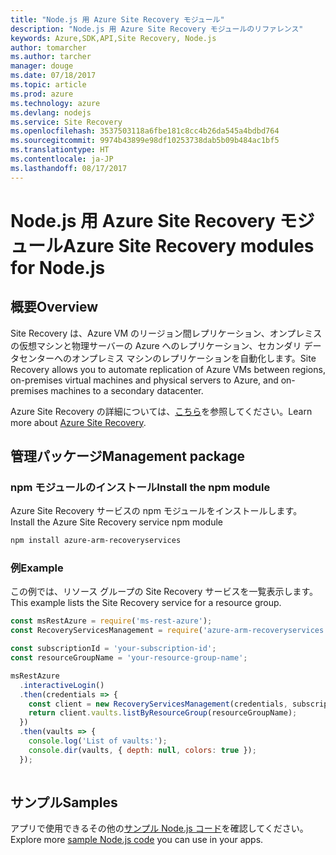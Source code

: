 ```yaml
---
title: "Node.js 用 Azure Site Recovery モジュール"
description: "Node.js 用 Azure Site Recovery モジュールのリファレンス"
keywords: Azure,SDK,API,Site Recovery, Node.js
author: tomarcher
ms.author: tarcher
manager: douge
ms.date: 07/18/2017
ms.topic: article
ms.prod: azure
ms.technology: azure
ms.devlang: nodejs
ms.service: Site Recovery
ms.openlocfilehash: 3537503118a6fbe181c8cc4b26da545a4bdbd764
ms.sourcegitcommit: 9974b43899e98df10253738dab5b09b484ac1bf5
ms.translationtype: HT
ms.contentlocale: ja-JP
ms.lasthandoff: 08/17/2017
---
```

# <a name="azure-site-recovery-modules-for-nodejs"></a><span data-ttu-id="fe541-104">Node.js 用 Azure Site Recovery モジュール</span><span class="sxs-lookup"><span data-stu-id="fe541-104">Azure Site Recovery modules for Node.js</span></span>

## <a name="overview"></a><span data-ttu-id="fe541-105">概要</span><span class="sxs-lookup"><span data-stu-id="fe541-105">Overview</span></span>

<span data-ttu-id="fe541-106">Site Recovery は、Azure VM のリージョン間レプリケーション、オンプレミスの仮想マシンと物理サーバーの Azure へのレプリケーション、セカンダリ データセンターへのオンプレミス マシンのレプリケーションを自動化します。</span><span class="sxs-lookup"><span data-stu-id="fe541-106">Site Recovery allows you to automate replication of Azure VMs between regions, on-premises virtual machines and physical servers to Azure, and on-premises machines to a secondary datacenter.</span></span>

<span data-ttu-id="fe541-107">Azure Site Recovery の詳細については、[こちら](https://docs.microsoft.com/azure/site-recovery/site-recovery-overview)を参照してください。</span><span class="sxs-lookup"><span data-stu-id="fe541-107">Learn more about [Azure Site Recovery](https://docs.microsoft.com/azure/site-recovery/site-recovery-overview).</span></span>

## <a name="management-package"></a><span data-ttu-id="fe541-108">管理パッケージ</span><span class="sxs-lookup"><span data-stu-id="fe541-108">Management package</span></span>

### <a name="install-the-npm-module"></a><span data-ttu-id="fe541-109">npm モジュールのインストール</span><span class="sxs-lookup"><span data-stu-id="fe541-109">Install the npm module</span></span>

<span data-ttu-id="fe541-110">Azure Site Recovery サービスの npm モジュールをインストールします。</span><span class="sxs-lookup"><span data-stu-id="fe541-110">Install the Azure Site Recovery service npm module</span></span>

```bash
npm install azure-arm-recoveryservices
```

### <a name="example"></a><span data-ttu-id="fe541-111">例</span><span class="sxs-lookup"><span data-stu-id="fe541-111">Example</span></span>

<span data-ttu-id="fe541-112">この例では、リソース グループの Site Recovery サービスを一覧表示します。</span><span class="sxs-lookup"><span data-stu-id="fe541-112">This example lists the Site Recovery service for a resource group.</span></span>

```javascript
const msRestAzure = require('ms-rest-azure');
const RecoveryServicesManagement = require('azure-arm-recoveryservices');

const subscriptionId = 'your-subscription-id';
const resourceGroupName = 'your-resource-group-name';

msRestAzure
  .interactiveLogin()
  .then(credentials => {
    const client = new RecoveryServicesManagement(credentials, subscriptionId);
    return client.vaults.listByResourceGroup(resourceGroupName);
  })
  .then(vaults => {
    console.log('List of vaults:');
    console.dir(vaults, { depth: null, colors: true });
  });
  
```

## <a name="samples"></a><span data-ttu-id="fe541-113">サンプル</span><span class="sxs-lookup"><span data-stu-id="fe541-113">Samples</span></span>

<span data-ttu-id="fe541-114">アプリで使用できるその他の[サンプル Node.js コード](https://azure.microsoft.com/resources/samples/?platform=nodejs)を確認してください。</span><span class="sxs-lookup"><span data-stu-id="fe541-114">Explore more [sample Node.js code](https://azure.microsoft.com/resources/samples/?platform=nodejs) you can use in your apps.</span></span>

